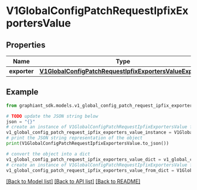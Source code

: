 # V1GlobalConfigPatchRequestIpfixExportersValue


## Properties

Name | Type | Description | Notes
------------ | ------------- | ------------- | -------------
**exporter** | [**V1GlobalConfigPatchRequestIpfixExportersValueExporter**](V1GlobalConfigPatchRequestIpfixExportersValueExporter.md) |  | [optional] 

## Example

```python
from graphiant_sdk.models.v1_global_config_patch_request_ipfix_exporters_value import V1GlobalConfigPatchRequestIpfixExportersValue

# TODO update the JSON string below
json = "{}"
# create an instance of V1GlobalConfigPatchRequestIpfixExportersValue from a JSON string
v1_global_config_patch_request_ipfix_exporters_value_instance = V1GlobalConfigPatchRequestIpfixExportersValue.from_json(json)
# print the JSON string representation of the object
print(V1GlobalConfigPatchRequestIpfixExportersValue.to_json())

# convert the object into a dict
v1_global_config_patch_request_ipfix_exporters_value_dict = v1_global_config_patch_request_ipfix_exporters_value_instance.to_dict()
# create an instance of V1GlobalConfigPatchRequestIpfixExportersValue from a dict
v1_global_config_patch_request_ipfix_exporters_value_from_dict = V1GlobalConfigPatchRequestIpfixExportersValue.from_dict(v1_global_config_patch_request_ipfix_exporters_value_dict)
```
[[Back to Model list]](../README.md#documentation-for-models) [[Back to API list]](../README.md#documentation-for-api-endpoints) [[Back to README]](../README.md)


